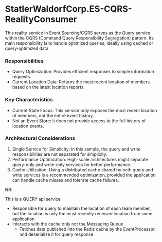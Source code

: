 # StatlerWaldorfCorp.ES-CQRS-RealityConsumer
This reality service in Event Sourcing/CQRS serves as the Query service within the CQRS (Command Query Responsibility Segregation) pattern. Its main responsibility is to handle optimized queries, ideally using cached or query-optimized data.

### Responsibilities
- Query Optimization: Provides efficient responses to simple information requests.
- Current Location Data: Returns the most recent location of members based on the latest location reports.

### Key Characteristics
- Current State Focus: This service only exposes the most recent location of members, not the entire event history.
- Not an Event Store: It does not provide access to the full history of location events.

### Architectural Considerations
1. Single Service for Simplicity: In this sample, the query and write responsibilities are not separated for simplicity.
2. Performance Optimization: High-scale architectures might separate query-only and write-only services for better performance.
3. Cache Utilization: Using a distributed cache shared by both query and write services is a recommended optimization, provided the application can handle cache misses and tolerate cache failures.


NB:

This is a QUERY api service
- Responsible for query to maintain the location of each team member, but the location is only the most recently received location from some application.
- Interacts with the cache only not the Messaging Queue
    - Fetches data published into the Redis cache by the EventProcessor, and deserialize it for query response

